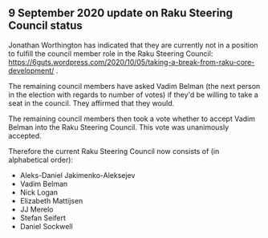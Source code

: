 9 September 2020 update on Raku Steering Council status
-------------------------------------------------------

Jonathan Worthington has indicated that they are currently not in a position to fulfill the council member role in the Raku Steering Council: https://6guts.wordpress.com/2020/10/05/taking-a-break-from-raku-core-development/ .

The remaining council members have asked Vadim Belman (the next person in the election with regards to number of votes) if they'd be willing to take a seat in the council.  They affirmed that they would.

The remaining council members then took a vote whether to accept Vadim Belman into the Raku Steering Council.  This vote was unanimously accepted.

Therefore the current Raku Steering Council now consists of (in alphabetical order):

- Aleks-Daniel Jakimenko-Aleksejev
- Vadim Belman
- Nick Logan
- Elizabeth Mattijsen
- JJ Merelo
- Stefan Seifert
- Daniel Sockwell
